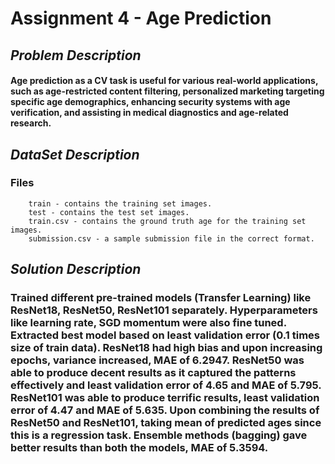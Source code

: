 # Assignment 4 - Age Prediction
## _Problem Description_
#### Age prediction as a CV task is useful for various real-world applications, such as age-restricted content filtering, personalized marketing targeting specific age demographics, enhancing security systems with age verification, and assisting in medical diagnostics and age-related research.

## _DataSet Description_
### Files
        train - contains the training set images.
        test - contains the test set images.
        train.csv - contains the ground truth age for the training set images.
        submission.csv - a sample submission file in the correct format.

## _Solution Description_
### Trained different pre-trained models (Transfer Learning) like ResNet18, ResNet50, ResNet101 separately. Hyperparameters like learning rate, SGD momentum were also fine tuned. Extracted best model based on least validation error (0.1 times size of train data). ResNet18 had high bias and upon increasing epochs, variance increased, MAE of 6.2947. ResNet50 was able to produce decent results as it captured the patterns effectively and least validation error of 4.65 and MAE of 5.795. ResNet101 was able to produce terrific results, least validation error of 4.47 and MAE of 5.635. Upon combining the results of ResNet50 and ResNet101, taking mean of predicted ages since this is a regression task. Ensemble methods (bagging) gave better results than both the models, MAE of 5.3594.